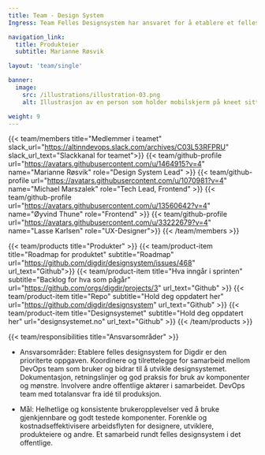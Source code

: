 ```yaml
---
title: Team - Design System
Ingress: Team Felles Designsystem har ansvaret for å etablere et felles designsystem i Digdir med komponenter som utvikles i fellesskap og brukes på tvers av produktteam. Teamet består av ressurser fra flere avdelinger i Digdir. Andre offentlige aktørerer er også involvert.

navigation_link:
  title: Produkteier
  subtitle: Marianne Røsvik

layout: 'team/single'

banner:
  image:
    src: /illustrations/illustration-03.png
    alt: Illustrasjon av en person som holder mobilskjerm på kneet sitt

weight: 9
---
```


{{< team/members title="Medlemmer i teamet" slack_url="https://altinndevops.slack.com/archives/C03L53RFPRU" slack_url_text="Slackkanal for teamet">}}
{{< team/github-profile url="https://avatars.githubusercontent.com/u/1464915?v=4" name="Marianne Røsvik" role="Design System Lead" >}}
{{< team/github-profile url="https://avatars.githubusercontent.com/u/1070981?v=4" name="Michael Marszalek" role="Tech Lead, Frontend" >}}
{{< team/github-profile url="https://avatars.githubusercontent.com/u/13560642?v=4" name="Øyvind Thune" role="Frontend" >}}
{{< team/github-profile url="https://avatars.githubusercontent.com/u/33222679?v=4" name="Lasse Karlsen" role="UX-Designer">}}
{{< /team/members >}}

{{< team/products title="Produkter" >}}
{{< team/product-item title="Roadmap for produktet" subtitle="Roadmap" url="https://github.com/digdir/designsystem/issues/468" url_text="Github">}}
{{< team/product-item title="Hva inngår i sprinten" subtitle="Backlog for hva som pågår" url="https://github.com/orgs/digdir/projects/3" url_text="Github" >}}
{{< team/product-item title="Repo" subtitle="Hold deg oppdatert her" url="https://github.com/digdir/designsystem" url_text="Github" >}}
{{< team/product-item title="Designsystemet" subtitle="Hold deg oppdatert her" url="designsystemet.no" url_text="Github" >}}
{{< /team/products >}}

{{< team/responsibilities title="Ansvarsområder" >}}

- Ansvarsområder:
Etablere felles designsystem for Digdir er den prioriterte oppgaven.
Koordinere og tilrettelegge for samarbeid mellom DevOps team som bruker og bidrar til å utvikle designsystemet.
Dokumentasjon, retningslinjer og god praksis for bruk av komponenter og mønstre.
Involvere andre offentlige aktører i samarbeidet.
DevOps team med totalansvar fra idé til produksjon.

- Mål:
Helhetlige og konsistente brukeropplevelser ved å bruke gjenkjennbare og godt testede komponenter.
Forenkle og kostnadseffektivisere arbeidsflyten for designere, utviklere, produkteiere og andre.
Et samarbeid rundt felles designsystem i det offentlige.
